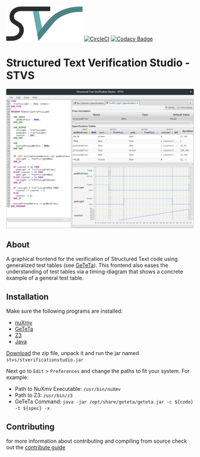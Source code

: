 ![STVS Logo](src/main/resources/edu/kit/iti/formal/stvs/logo.png)
[![CircleCI](https://circleci.com/gh/VerifAPS/stvs.svg?style=svg)](https://circleci.com/gh/VerifAPS/stvs)
[![Codacy Badge](https://api.codacy.com/project/badge/Grade/ddb6c2defb4b445ebf1f6dc2d6205841)](https://www.codacy.com/app/wadoon/stvs?utm_source=github.com&amp;utm_medium=referral&amp;utm_content=VerifAPS/stvs&amp;utm_campaign=Badge_Grade)

Structured Text Verification Studio - STVS
==========================================

![Application Screenshot](screenshot.png)

About
-----

A graphical frontend for the verification of Structured Text code using generalized test tables (see [GeTeTa](https://github.com/VerifAPS/geteta)). This frontend also eases the understanding of test tables via a timing-diagram that shows a concrete example of a general test table.

Installation
------------

Make sure the following programs are installed:
 * [nuXmv](https://nuxmv.fbk.eu/)
 * [GeTeTa](https://github.com/VerifAPS/geteta)
 * [Z3](https://github.com/Z3Prover/z3)
 * [Java](http://www.oracle.com/technetwork/indexes/downloads/index.html#java)

[Download](
https://git.scc.kit.edu/api/v3/projects/1721/builds/artifacts/master/download?job=buildFatJar)
 the zip file, unpack it and run the jar named `stvs/stverificationstudio.jar`

Next go to ```Edit``` > ```Preferences``` and change the paths to fit your system. For example:
 * Path to NuXmv Executable: ```/usr/bin/nuXmv```
 * Path to Z3: ```/usr/bin/z3```
 * GeTeTa Command: ```java -jar /opt/share/geteta/geteta.jar -c ${code} -t ${spec} -x```

Contributing
------------

for more information about contributing and compiling from source check out the [contribute guide](CONTRIBUTING.md)
